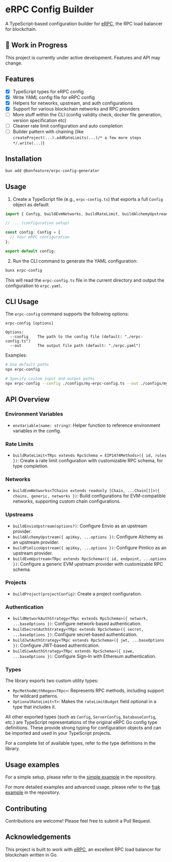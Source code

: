# eRPC Config Builder

A TypeScript-based configuration builder for [eRPC](https://github.com/erpc/erpc), the RPC load balancer for blockchain.

## 🚧 Work in Progress

This project is currently under active development. Features and API may change.

## Features

- [x] TypeScript types for eRPC config
- [x] Write YAML config file for eRPC config
- [x] Helpers for networks, upstream, and auth configurations
- [x] Support for various blockchain networks and RPC providers
- [ ] More stuff within the CLI (config validity check, docker file generation, version specification etc)
- [ ] Cleaner rate limit configuration and auto completion
- [ ] Builder pattern with chaining (like `createProject(...).addRateLimits(...)/* a few more steps */.write(...)`)

## Installation

```bash
bun add @konfeature/erpc-config-generator
```

## Usage

1. Create a TypeScript file (e.g., `erpc-config.ts`) that exports a full `Config` object as default:

```typescript
import { Config, buildEvmNetworks, buildRateLimit, buildAlchemyUpstream, buildProject, envVariable } from '@konfeature/erpc-config-generator';

// ... (configuration setup)

const config: Config = {
  // Your eRPC configuration
};

export default config;
```

2. Run the CLI command to generate the YAML configuration:

```bash
bunx erpc-config
```

This will read the `erpc-config.ts` file in the current directory and output the configuration to `erpc.yaml`.

## CLI Usage

The `erpc-config` command supports the following options:

```
erpc-config [options]

Options:
  --config    The path to the config file (default: "./erpc-config.ts")
  --out       The output file path (default: "./erpc.yaml")
```

Examples:

```bash
# Use default paths
npx erpc-config

# Specify custom input and output paths
npx erpc-config --config ./configs/my-erpc-config.ts --out ./configs/my-erpc-config.yaml
```

## API Overview

### Environment Variables

- `envVariable(name: string)`: Helper function to reference environment variables in the config.

### Rate Limits

- `buildRateLimit<TRpc extends RpcSchema = EIP1474Methods>({ id, rules })`: Create a rate limit configuration with customizable RPC schema, for type completion.

### Networks

- `buildEvmNetworks<TChains extends readonly [Chain, ...Chain[]]>({ chains, generic, networks })`: Build configurations for EVM-compatible networks, supporting custom chain configurations.

### Upstreams

- `buildEnvioUpstream(options?)`: Configure Envio as an upstream provider.
- `buildAlchemyUpstream({ apiKey, ...options })`: Configure Alchemy as an upstream provider.
- `buildPimlicoUpstream({ apiKey, ...options })`: Configure Pimlico as an upstream provider.
- `buildEvmUpstream<TRpc extends RpcSchema>({ id, endpoint, ...options })`: Configure a generic EVM upstream provider with customizable RPC schema.

### Projects

- `buildProject(projectConfig)`: Create a project configuration.

### Authentication

- `buildNetworkAuthStrategy<TRpc extends RpcSchema>({ network, ...baseOptions })`: Configure network-based authentication.
- `buildSecretAuthStrategy<TRpc extends RpcSchema>({ secret, ...baseOptions })`: Configure secret-based authentication.
- `buildJwtAuthStrategy<TRpc extends RpcSchema>({ jwt, ...baseOptions })`: Configure JWT-based authentication.
- `buildSiweAuthStrategy<TRpc extends RpcSchema>({ siwe, ...baseOptions })`: Configure Sign-In with Ethereum authentication.

### Types

The library exports two custom utility types:

- `RpcMethodWithRegex<TRpc>`: Represents RPC methods, including support for wildcard patterns.
- `OptionalRateLimit<T>`: Makes the `rateLimitBudget` field optional in a type that includes it.

All other exported types (such as `Config`, `ServerConfig`, `DatabaseConfig`, etc.) are TypeScript representations of the original eRPC Go config type definitions. These provide strong typing for configuration objects and can be imported and used in your TypeScript projects.

For a complete list of available types, refer to the type definitions in the library.

## Usage examples

For a simple setup, please refer to the [simple example](example/simple.ts) in the repository.

For more detailed examples and advanced usage, please refer to the [frak example](example/frak.ts) in the repository.

## Contributing

Contributions are welcome! Please feel free to submit a Pull Request.

## Acknowledgements

This project is built to work with [eRPC](https://github.com/erpc/erpc), an excellent RPC load balancer for blockchain written in Go.
